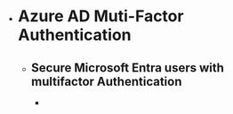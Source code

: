 - # Azure AD Muti-Factor Authentication 
	- ## Secure Microsoft Entra users with multifactor Authentication
		- 